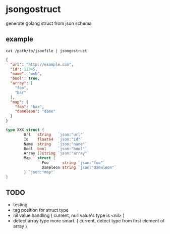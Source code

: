 # jsongostruct

generate golang struct from json schema

## example

```
cat /path/to/jsonfile | jsongostruct
```

```json
{
  "url": "http://example.com",
  "id": 12345,
  "name": "web",
  "bool": true,
  "array": [
    "foo",
    "bar"
  ],
  "map": {
    "foo": "bar",
    "dameleon": "dame"
  }
}
```

```go
type XXX struct {
        Url   string   `json:"url"`
        Id    float64  `json:"id"`
        Name  string   `json:"name"`
        Bool  bool     `json:"bool"`
        Array []string `json:"array"`
        Map   struct {
                Foo      string `json:"foo"`
                Dameleon string `json:"dameleon"`
        } `json:"map"`
}
```

## TODO

* testing
* tag position for struct type
* nil value handling ( current, null value's type is &lt;nil&gt; )
* detect array type more smart. ( current, detect type from first element of array )

